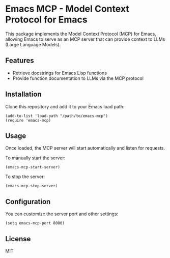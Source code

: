 # Emacs MCP - Model Context Protocol for Emacs

This package implements the Model Context Protocol (MCP) for Emacs, allowing Emacs to serve as an MCP server that can provide context to LLMs (Large Language Models).

## Features

- Retrieve docstrings for Emacs Lisp functions
- Provide function documentation to LLMs via the MCP protocol

## Installation

Clone this repository and add it to your Emacs load path:

```elisp
(add-to-list 'load-path "/path/to/emacs-mcp")
(require 'emacs-mcp)
```

## Usage

Once loaded, the MCP server will start automatically and listen for requests.

To manually start the server:

```elisp
(emacs-mcp-start-server)
```

To stop the server:

```elisp
(emacs-mcp-stop-server)
```

## Configuration

You can customize the server port and other settings:

```elisp
(setq emacs-mcp-port 8080)
```

## License

MIT
